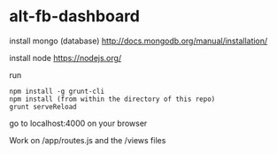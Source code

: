 # alt-fb-dashboard

install mongo (database) http://docs.mongodb.org/manual/installation/

install node https://nodejs.org/

run
```
npm install -g grunt-cli
npm install (from within the directory of this repo)
grunt serveReload
```

go to localhost:4000 on your browser

Work on /app/routes.js and the /views files

